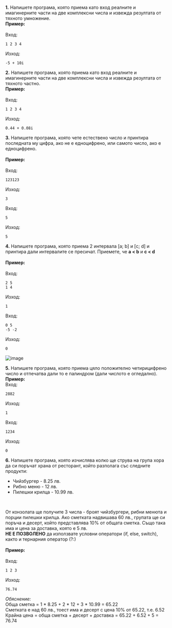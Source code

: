**1.** Напишете програма, която приема като вход реалните и имагинерните части на две комплексни числа и извежда резултата от тяхното умножение.
</br>
**Пример:** </br></br>
Вход:
```
1 2 3 4
```
Изход:
```
-5 + 10i
```
**2.** Напишете програма, която приема като вход реалните и имагинерните части на две комплексни числа и извежда резултата от тяхното частно.
</br>
**Пример:** </br></br>
Вход:
```
1 2 3 4
```
Изход:
```
0.44 + 0.08i
```
**3.** Напишете програма, която чете естествено число и принтира последната му цифра, ако не е едноцифрено, или самото число, ако е едноцифрено.</br></br>
**Пример:** </br></br>
Вход:
```
123123
```
Изход:
```
3
```
Вход:
```
5
```
Изход:
```
5
```
**4.** Напишете програма, която приема 2 интервала [a; b] и [c; d] и принтира дали интервалите се пресичат. Приемете, че **a < b** и **c < d**</br></br>
**Пример:** </br></br>
Вход:
```
2 5
1 4
```
Изход:
```
1
```
Вход:
```
0 5
-5 -2
```
Изход:
```
0
```

![image](https://github.com/user-attachments/assets/0d365b70-06f6-4be7-99d6-4bad456fcec6)

**5.** Напишете програма, която приема цяло положително четирицифрено число и отпечатва дали то е палиндром (дали числото е огледално). 
</br>
**Пример:** </br>
Вход:
```
2882
```
Изход:
```
1
```
Вход:
```
1234
```
Изход:
```
0
```
**6.** Напишете програма, която изчислява колко ще струва на група хора да си поръчат храна от ресторант, който разполага със следните продукти:
* Чийзбургер - 8.25 лв.
* Рибно меню - 12 лв.
* Пилешки крилца - 10.99 лв.

</br>

От конзолата ще получите 3 числа - броят чийзбургери, рибни менюта и порции пилешки крилца. Ако сметката надвишава 60 лв., групата ще си поръча и десерт, който представлява 10% от общата сметка. Също така има и цена за доставка, която е 5 лв.</br>**НЕ Е ПОЗВОЛЕНО** да използвате условни оператори (if, else, switch), както и тернарния оператор (?:)</br></br>
**Пример:** </br></br>
Вход:
```
1 2 3
```
Изход:
```
76.74
```
*Обяснение:*</br>
Обща сметка = 1 * 8.25 + 2 * 12 + 3 * 10.99 = 65.22 </br>
Сметката е над 60 лв., тоест има и десерт с цена 10% от 65.22, т.е. 6.52 </br>
Крайна цена = обща сметка + десерт + доставка = 65.22 + 6.52 + 5 = 76.74</br>
